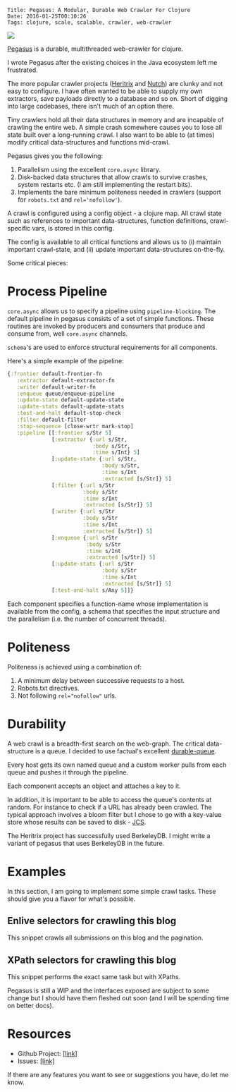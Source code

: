     Title: Pegasus: A Modular, Durable Web Crawler For Clojure
    Date: 2016-01-25T00:10:26
    Tags: clojure, scale, scalable, crawler, web-crawler

<img src="https://raw.githubusercontent.com/shriphani/pegasus/master/pegasus_logo.png" />

[Pegasus](http://getpegasus.io) is a durable, multithreaded web-crawler
for clojure.

I wrote Pegasus after the existing choices in the Java ecosystem left me
frustrated.

The more popular crawler projects ([Heritrix](https://webarchive.jira.com/wiki/display/Heritrix/Heritrix) and [Nutch](http://nutch.apache.org/)) are clunky and not
easy to configure. I have often wanted to be able to supply my own extractors,
save payloads directly to a database and so on. Short of digging
into large codebases, there isn't much of an option there.

Tiny crawlers hold all their data structures in memory and are incapable
of crawling the entire web. A simple crash somewhere causes you to
lose all state built over a long-running crawl. I also want to be able to
(at times) modify critical data-structures and functions mid-crawl.

Pegasus gives you the following:

1. Parallelism using the excellent `core.async` library.
2. Disk-backed data structures that allow crawls to survive crashes,
system restarts etc. (I am still implementing the restart bits).
3. Implements the bare minimum politeness needed in crawlers (support for `robots.txt` and `rel='nofollow'`).

<!-- more -->

A crawl is configured using a config object - a clojure map. All crawl state
such as references to important data-structures, function definitions, crawl-specific
vars, is stored in this config.

The config is available to all critical functions and allows us to
(i) maintain important crawl-state, and (ii) update important data-structures
on-the-fly.

Some critical pieces:

# Process Pipeline

`core.async` allows us to specify a pipeline using `pipeline-blocking`.
The default pipeline in pegasus consists of a set of simple functions.
These routines are invoked by producers and consumers that produce
and consume from, well `core.async` channels.

`schema`'s are used to enforce structural requirements for all components.

Here's a simple example of the pipeline:

```clojure
{:frontier default-frontier-fn
   :extractor default-extractor-fn
   :writer default-writer-fn
   :enqueue queue/enqueue-pipeline
   :update-state default-update-state
   :update-stats default-update-stats
   :test-and-halt default-stop-check
   :filter default-filter
   :stop-sequence [close-wrtr mark-stop]
   :pipeline [[:frontier s/Str 5]
              [:extractor {:url s/Str,
                           :body s/Str,
                           :time s/Int} 5]
              [:update-state {:url s/Str,
                              :body s/Str,
                              :time s/Int
                              :extracted [s/Str]} 5]
              [:filter {:url s/Str
                        :body s/Str
                        :time s/Int
                        :extracted [s/Str]} 5]
              [:writer {:url s/Str
                        :body s/Str
                        :time s/Int
                        :extracted [s/Str]} 5]
              [:enqueue {:url s/Str
                         :body s/Str
                         :time s/Int
                         :extracted [s/Str]} 5]
              [:update-stats {:url s/Str
                              :body s/Str
                              :time s/Int
                              :extracted [s/Str]} 5]
              [:test-and-halt s/Any 5]]}
```

Each component specifies a function-name whose implementation is available
from the config, a schema that specifies the input structure and the parallelism
(i.e. the number of concurrent threads).

# Politeness

Politeness is achieved using a combination of:

1. A minimum delay between successive requests to a host.
2. Robots.txt directives.
3. Not following `rel="nofollow"` urls.

# Durability

A web crawl is a breadth-first search on the web-graph. The critical data-structure
is a queue. I decided to use factual's excellent [durable-queue](https://github.com/Factual/durable-queue).

Every host gets its own named queue and a custom worker pulls from
each queue and pushes it through the pipeline.

Each component accepts an object and attaches a key to it.

In addition, it is important to be able to access the queue's contents
at random. For instance to check if a URL has already been crawled. The
typical approach involves a bloom filter but I chose to go with a key-value
store whose results can be saved to disk - [JCS](https://commons.apache.org/proper/commons-jcs/).

The Heritrix project has successfully used BerkeleyDB. I might write a variant
of pegasus that uses BerkeleyDB in the future.

# Examples

In this section, I am going to implement some simple crawl tasks.
These should give you a flavor for what's possible.

## Enlive selectors for crawling this blog
This snippet crawls all submissions on this blog and the pagination.

<script src="https://gist.github.com/shriphani/35407ab0d43644e56887.js"></script>

## XPath selectors for crawling this blog

This snippet performs the exact same task but with XPaths.

<script src="https://gist.github.com/shriphani/fef9bd1f73abcbdeb2c1.js"></script>

Pegasus is still a WIP and the interfaces exposed are subject to some change
but I should have them fleshed out soon (and I will be spending time on better docs).

# Resources

* Github Project: [[link]](https://github.com/shriphani/pegasus)
* Issues: [[link]](https://github.com/shriphani/pegasus/issues)


If there are any features you want to see or suggestions you have, do let me know.
